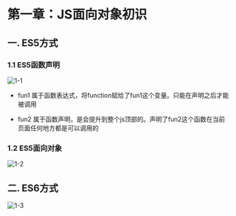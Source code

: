 # 第一章：JS面向对象初识

## 一. ES5方式

### 1.1 ES5函数声明

![1-1](https://s2.ax1x.com/2020/01/26/1m4rqK.png)

* fun1 属于函数表达式，将function赋给了fun1这个变量。只能在声明之后才能被调用

* fun2 属于函数声明，是会提升到整个js顶部的。声明了fun2这个函数在当前页面任何地方都是可以调用的

### 1.2 ES5面向对象

![1-2](https://s2.ax1x.com/2020/01/26/1mjdRf.png)

## 二. ES6方式

![1-3](https://s2.ax1x.com/2020/01/26/1mjvQO.png)





<comment/>
<ad/>